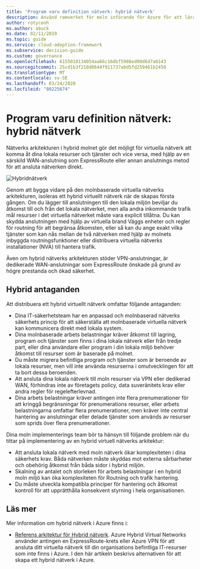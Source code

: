 ```yaml
---
title: 'Program varu definition nätverk: hybrid nätverk'
description: Använd ramverket för moln införande för Azure för att lära dig hur hybrid nätverk kan ansluta virtuella moln nätverk till lokala resurser.
author: rotycenh
ms.author: abuck
ms.date: 02/11/2019
ms.topic: guide
ms.service: cloud-adoption-framework
ms.subservice: decision-guide
ms.custom: governance
ms.openlocfilehash: 6155018134054aa66c16dbf5988ed00d6d7a6143
ms.sourcegitcommit: 25cd1b3f218d0644f911737a6d5fd259461b2458
ms.translationtype: MT
ms.contentlocale: sv-SE
ms.lasthandoff: 03/24/2020
ms.locfileid: "80225674"
---
```

# <a name="software-defined-networking-hybrid-network"></a>Program varu definition nätverk: hybrid nätverk

Nätverks arkitekturen i hybrid molnet gör det möjligt för virtuella nätverk att komma åt dina lokala resurser och tjänster och vice versa, med hjälp av en särskild WAN-anslutning som ExpressRoute eller annan anslutnings metod för att ansluta nätverken direkt.

![Hybridnätverk](https://docs.microsoft.com/azure/architecture/reference-architectures/hybrid-networking/images/expressroute.png)

Genom att bygga vidare på den molnbaserade virtuella nätverks arkitekturen, isoleras ett hybrid virtuellt nätverk när de skapas första gången. Om du lägger till anslutningen till den lokala miljön beviljar du åtkomst till och från det lokala nätverket, men alla andra inkommande trafik mål resurser i det virtuella nätverket måste vara explicit tillåtna. Du kan skydda anslutningen med hjälp av virtuella brand Väggs enheter och regler för routning för att begränsa åtkomsten, eller så kan du ange exakt vilka tjänster som kan nås mellan de två nätverken med hjälp av molnets inbyggda routningsfunktioner eller distribuera virtuella nätverks installationer (NVA) till hantera trafik.

Även om hybrid nätverks arkitekturen stöder VPN-anslutningar, är dedikerade WAN-anslutningar som ExpressRoute önskade på grund av högre prestanda och ökad säkerhet.

## <a name="hybrid-assumptions"></a>Hybrid antaganden

Att distribuera ett hybrid virtuellt nätverk omfattar följande antaganden:

- Dina IT-säkerhetsteam har en anpassad och molnbaserad nätverks säkerhets princip för att säkerställa att molnbaserade virtuella nätverk kan kommunicera direkt med lokala system.
- Dina molnbaserade arbets belastningar kräver åtkomst till lagring, program och tjänster som finns i dina lokala nätverk eller från tredje part, eller dina användare eller program i din lokala miljö behöver åtkomst till resurser som är baserade på molnet.
- Du måste migrera befintliga program och tjänster som är beroende av lokala resurser, men vill inte använda resurserna i omutvecklingen för att ta bort dessa beroenden.
- Att ansluta dina lokala nätverk till moln resurser via VPN eller dedikerad WAN, förhindras inte av företagets policy, data suveränitets krav eller andra regler för regelefterlevnad.
- Dina arbets belastningar kräver antingen inte flera prenumerationer för att kringgå begränsningar för prenumerations resurser, eller arbets belastningarna omfattar flera prenumerationer, men kräver inte central hantering av anslutningar eller delade tjänster som används av resurser som sprids över flera prenumerationer.

Dina moln implementerings team bör ta hänsyn till följande problem när du tittar på implementering av en hybrid virtuell nätverks arkitektur:

- Att ansluta lokala nätverk med moln nätverk ökar komplexiteten i dina säkerhets krav. Båda nätverken måste skyddas mot externa sårbarheter och obehörig åtkomst från båda sidor i hybrid miljön.
- Skalning av antalet och storleken för arbets belastningar i en hybrid moln miljö kan öka komplexiteten för Routning och trafik hantering.
- Du måste utveckla kompatibla principer för hantering och åtkomst kontroll för att upprätthålla konsekvent styrning i hela organisationen.

## <a name="learn-more"></a>Läs mer

Mer information om hybrid nätverk i Azure finns i:

- [Referens arkitektur för Hybrid nätverk](https://docs.microsoft.com/azure/architecture/reference-architectures/hybrid-networking/expressroute). Azure Hybrid Virtual Networks använder antingen en ExpressRoute-krets eller Azure VPN för att ansluta ditt virtuella nätverk till din organisations befintliga IT-resurser som inte finns i Azure. I den här artikeln beskrivs alternativen för att skapa ett hybrid nätverk i Azure.
